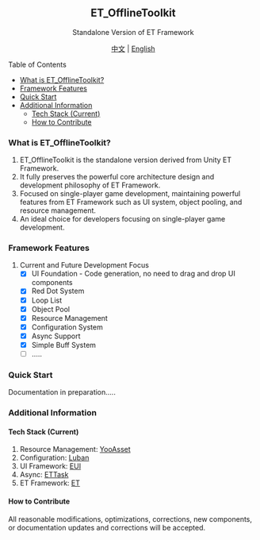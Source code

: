 <h2 align="center">
 ET_OfflineToolkit
</h2>

<p align="center">
Standalone Version of ET Framework
</p>
<p align="center">
<a href="README.md">中文</a> | <a href="README-EN.md">English</a>
</p>

Table of Contents
- [What is ET_OfflineToolkit?](#what-is-et_offlinetoolkit)
- [Framework Features](#framework-features)
- [Quick Start](#quick-start)
- [Additional Information](#additional-information)
  - [Tech Stack (Current)](#tech-stack-current)
  - [How to Contribute](#how-to-contribute)

### What is ET_OfflineToolkit?
1. ET_OfflineToolkit is the standalone version derived from Unity ET Framework.
2. It fully preserves the powerful core architecture design and development philosophy of ET Framework.
3. Focused on single-player game development, maintaining powerful features from ET Framework such as UI system, object pooling, and resource management.
4. An ideal choice for developers focusing on single-player game development.

### Framework Features
1. Current and Future Development Focus
    - [x] UI Foundation - Code generation, no need to drag and drop UI components
    - [x] Red Dot System
    - [x] Loop List
    - [x] Object Pool
    - [x] Resource Management
    - [x] Configuration System
    - [x] Async Support
    - [x] Simple Buff System
    - [ ] .....

### Quick Start
Documentation in preparation.....

### Additional Information

#### Tech Stack (Current)
1. Resource Management: [YooAsset](https://github.com/tuyoogame/YooAsset)
2. Configuration: [Luban](https://github.com/focus-creative-games/luban)
3. UI Framework: [EUI](https://github.com/zzjfengqing/ET-EUI)
4. Async: [ETTask](https://github.com/egametang/ET)
5. ET Framework: [ET](https://github.com/egametang/ET)

#### How to Contribute
All reasonable modifications, optimizations, corrections, new components, or documentation updates and corrections will be accepted. 